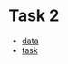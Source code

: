 # Task 2

- [data](https://www.dropbox.com/s/s4qj0fpsn378m2i/chgk.zip?dl=0)
- [task](https://docs.google.com/document/d/1hSg_hOe5w8SDPGr8wW2XmJe9d2NblsLectPdxz1rw_w/edit?usp=sharing)

